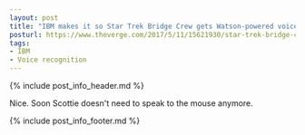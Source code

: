 ```yaml
---
layout: post
title: "IBM makes it so Star Trek Bridge Crew gets Watson-powered voice commands"
posturl: https://www.theverge.com/2017/5/11/15621930/star-trek-bridge-crew-voice-commands-ibm-watson
tags:
- IBM
- Voice recognition
---
```


{% include post_info_header.md %}

Nice. Soon Scottie doesn't need to speak to the mouse anymore.

<!--more-->
{% include post_info_footer.md %}
